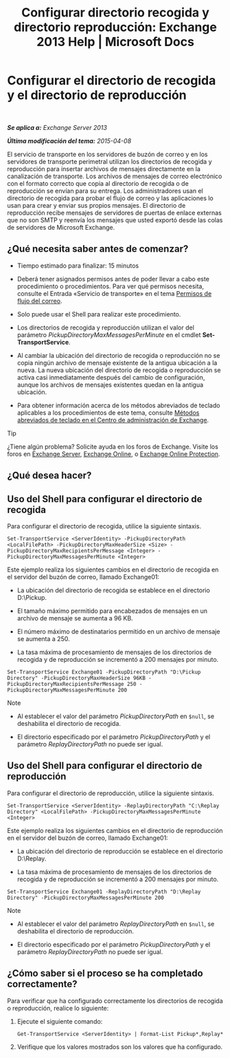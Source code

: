 ﻿---
title: 'Configurar directorio recogida y directorio reproducción: Exchange 2013 Help | Microsoft Docs'
TOCTitle: Configurar el directorio de recogida y el directorio de reproducción
ms:assetid: c9ca7358-9a08-4f57-89d0-910e4438df8a
ms:mtpsurl: https://technet.microsoft.com/es-es/library/Bb124549(v=EXCHG.150)
ms:contentKeyID: 49895911
ms.date: 04/23/2018
mtps_version: v=EXCHG.150
ms.translationtype: HT
---

# Configurar el directorio de recogida y el directorio de reproducción

 

_**Se aplica a:** Exchange Server 2013_

_**Última modificación del tema:** 2015-04-08_

El servicio de transporte en los servidores de buzón de correo y en los servidores de transporte perimetral utilizan los directorios de recogida y reproducción para insertar archivos de mensajes directamente en la canalización de transporte. Los archivos de mensajes de correo electrónico con el formato correcto que copia al directorio de recogida o de reproducción se envían para su entrega. Los administradores usan el directorio de recogida para probar el flujo de correo y las aplicaciones lo usan para crear y enviar sus propios mensajes. El directorio de reproducción recibe mensajes de servidores de puertas de enlace externas que no son SMTP y reenvía los mensajes que usted exportó desde las colas de servidores de Microsoft Exchange.

## ¿Qué necesita saber antes de comenzar?

  - Tiempo estimado para finalizar: 15 minutos

  - Deberá tener asignados permisos antes de poder llevar a cabo este procedimiento o procedimientos. Para ver qué permisos necesita, consulte el Entrada «Servicio de transporte» en el tema [Permisos de flujo del correo](mail-flow-permissions-exchange-2013-help.md).

  - Solo puede usar el Shell para realizar este procedimiento.

  - Los directorios de recogida y reproducción utilizan el valor del parámetro *PickupDirectoryMaxMessagesPerMinute* en el cmdlet **Set-TransportService**.

  - Al cambiar la ubicación del directorio de recogida o reproducción no se copia ningún archivo de mensaje existente de la antigua ubicación a la nueva. La nueva ubicación del directorio de recogida o reproducción se activa casi inmediatamente después del cambio de configuración, aunque los archivos de mensajes existentes quedan en la antigua ubicación.

  - Para obtener información acerca de los métodos abreviados de teclado aplicables a los procedimientos de este tema, consulte [Métodos abreviados de teclado en el Centro de administración de Exchange](keyboard-shortcuts-in-the-exchange-admin-center-exchange-online-protection-help.md).


> [!TIP]
> ¿Tiene algún problema? Solicite ayuda en los foros de Exchange. Visite los foros en <A href="https://go.microsoft.com/fwlink/p/?linkid=60612">Exchange Server</A>, <A href="https://go.microsoft.com/fwlink/p/?linkid=267542">Exchange Online</A>, o <A href="https://go.microsoft.com/fwlink/p/?linkid=285351">Exchange Online Protection</A>.



## ¿Qué desea hacer?

## Uso del Shell para configurar el directorio de recogida

Para configurar el directorio de recogida, utilice la siguiente sintaxis.

    Set-TransportService <ServerIdentity> -PickupDirectoryPath <LocalFilePath> -PickupDirectoryMaxHeaderSize <Size> -PickupDirectoryMaxRecipientsPerMessage <Integer> -PickupDirectoryMaxMessagesPerMinute <Integer>

Este ejemplo realiza los siguientes cambios en el directorio de recogida en el servidor del buzón de correo, llamado Exchange01:

  - La ubicación del directorio de recogida se establece en el directorio D:\\Pickup.

  - El tamaño máximo permitido para encabezados de mensajes en un archivo de mensaje se aumenta a 96 KB.

  - El número máximo de destinatarios permitido en un archivo de mensaje se aumenta a 250.

  - La tasa máxima de procesamiento de mensajes de los directorios de recogida y de reproducción se incrementó a 200 mensajes por minuto.

<!-- end list -->

    Set-TransportService Exchange01 -PickupDirectoryPath "D:\Pickup Directory" -PickupDirectoryMaxHeaderSize 96KB -PickupDirectoryMaxRecipientsPerMessage 250 -PickupDirectoryMaxMessagesPerMinute 200


> [!NOTE]
> <UL>
> <LI>
> <P>Al establecer el valor del parámetro <EM>PickupDirectoryPath</EM> en <CODE>$null</CODE>, se deshabilita el directorio de recogida.</P>
> <LI>
> <P>El directorio especificado por el parámetro <EM>PickupDirectoryPath</EM> y el parámetro <EM>ReplayDirectoryPath</EM> no puede ser igual.</P></LI></UL>



## Uso del Shell para configurar el directorio de reproducción

Para configurar el directorio de reproducción, utilice la siguiente sintaxis.

    Set-TransportService <ServerIdentity> -ReplayDirectoryPath "C:\Replay Directory" <LocalFilePath> -PickupDirectoryMaxMessagesPerMinute <Integer>

Este ejemplo realiza los siguientes cambios en el directorio de reproducción en el servidor del buzón de correo, llamado Exchange01:

  - La ubicación del directorio de reproducción se establece en el directorio D:\\Replay.

  - La tasa máxima de procesamiento de mensajes de los directorios de recogida y de reproducción se incrementó a 200 mensajes por minuto.

<!-- end list -->

    Set-TransportService Exchange01 -ReplayDirectoryPath "D:\Replay Directory" -PickupDirectoryMaxMessagesPerMinute 200


> [!NOTE]
> <UL>
> <LI>
> <P>Al establecer el valor del parámetro <EM>ReplayDirectoryPath</EM> en <CODE>$null</CODE>, se deshabilita el directorio de reproducción.</P>
> <LI>
> <P>El directorio especificado por el parámetro <EM>PickupDirectoryPath</EM> y el parámetro <EM>ReplayDirectoryPath</EM> no puede ser igual.</P></LI></UL>



## ¿Cómo saber si el proceso se ha completado correctamente?

Para verificar que ha configurado correctamente los directorios de recogida o reproducción, realice lo siguiente:

1.  Ejecute el siguiente comando:
    
        Get-TransportService <ServerIdentity> | Format-List Pickup*,Replay*

2.  Verifique que los valores mostrados son los valores que ha configurado.

